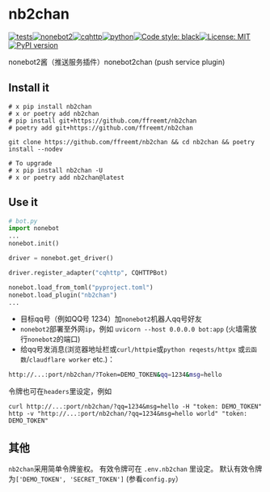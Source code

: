 # nb2chan
[![tests](https://github.com/ffreemt/nb2chan/actions/workflows/routine-tests.yml/badge.svg)](https://github.com/ffreemt/nb2chan/actions)[![nonebot2](https://img.shields.io/static/v1?label=nonebot&message=v2&color=green)](https://v2.nonebot.dev/)[![cqhttp](https://img.shields.io/static/v1?label=driver&message=cqhttp&color=green)](https://v2.nonebot.dev/guide/cqhttp-guide.html)[![python](https://img.shields.io/static/v1?label=python+&message=3.7%2B&color=blue)](https://img.shields.io/static/v1?label=python+&message=3.7%2B&color=blue)[![Code style: black](https://img.shields.io/badge/code%20style-black-000000.svg)](https://github.com/psf/black)[![License: MIT](https://img.shields.io/badge/License-MIT-yellow.svg)](https://opensource.org/licenses/MIT)[![PyPI version](https://badge.fury.io/py/nb2chan.svg)](https://badge.fury.io/py/nb2chan)

nonebot2酱（推送服务插件）nonebot2chan (push service plugin)

## Install it

```shell
# x pip install nb2chan
# x or poetry add nb2chan
# pip install git+https://github.com/ffreemt/nb2chan
# poetry add git+https://github.com/ffreemt/nb2chan

git clone https://github.com/ffreemt/nb2chan && cd nb2chan && poetry install --nodev

# To upgrade
# x pip install nb2chan -U
# x or poetry add nb2chan@latest
```

## Use it
```python
# bot.py
import nonebot
...
nonebot.init()

driver = nonebot.get_driver()

driver.register_adapter("cqhttp", CQHTTPBot)

nonebot.load_from_toml("pyproject.toml")
nonebot.load_plugin("nb2chan")
...
```

* 目标qq号（例如QQ号 1234）加`nonebot2`机器人qq号好友
* `nonebot2`部署至外网`ip`，例如 `uvicorn --host 0.0.0.0 bot:app` (火墙需放行`nonebot2`的端口)
* 给qq号发消息(浏览器地址栏或`curl/httpie`或`python reqests/httpx` 或`云函数`/`claudflare worker` etc.)：
```bash
http://...:port/nb2chan/?Token=DEMO_TOKEN&qq=1234&msg=hello
```
令牌也可在`headers`里设定，例如
```
curl http://...:port/nb2chan/?qq=1234&msg=hello -H "token: DEMO_TOKEN"
http -v "http://...:port/nb2chan/?qq=1234&msg=hello world" "token: DEMO_TOKEN"
```

## 其他
`nb2chan`采用简单令牌鉴权。 有效令牌可在 `.env.nb2chan` 里设定。 默认有效令牌为`['DEMO_TOKEN', 'SECRET_TOKEN']` (参看`config.py`）
